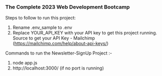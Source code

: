 ### The Complete 2023 Web Development Bootcamp

Steps to follow to run this project:

1. Rename .env_sample to .env 
2. Replace YOUR_API_KEY with your API key to get this project running. 
Source to get your API Key - Mailchimp (https://mailchimp.com/help/about-api-keys/)

Commands to run the Newsletter-SignUp Project :- 

1. node app.js
2. http://localhost:3000/ (if no port is running)